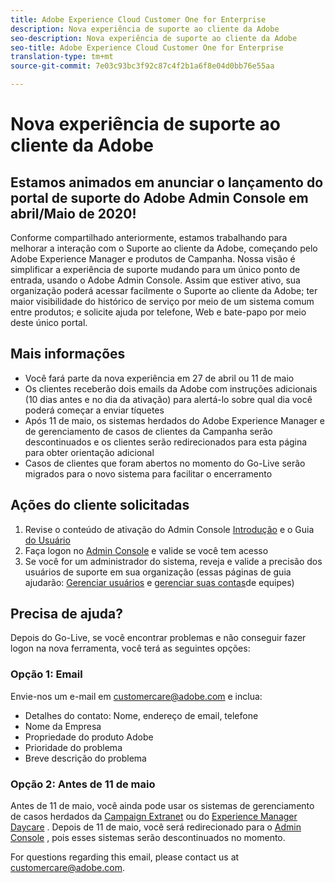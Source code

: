 ```yaml
---
title: Adobe Experience Cloud Customer One for Enterprise
description: Nova experiência de suporte ao cliente da Adobe
seo-description: Nova experiência de suporte ao cliente da Adobe
seo-title: Adobe Experience Cloud Customer One for Enterprise
translation-type: tm+mt
source-git-commit: 7e03c93bc3f92c87c4f2b1a6f8e04d0bb76e55aa

---
```



# Nova experiência de suporte ao cliente da Adobe

## Estamos animados em anunciar o lançamento do portal de suporte do Adobe Admin Console em abril/Maio de 2020!

Conforme compartilhado anteriormente, estamos trabalhando para melhorar a interação com o Suporte ao cliente da Adobe, começando pelo Adobe Experience Manager e produtos de Campanha. Nossa visão é simplificar a experiência de suporte mudando para um único ponto de entrada, usando o Adobe Admin Console. Assim que estiver ativo, sua organização poderá acessar facilmente o Suporte ao cliente da Adobe; ter maior visibilidade do histórico de serviço por meio de um sistema comum entre produtos; e solicite ajuda por telefone, Web e bate-papo por meio deste único portal.

## Mais informações

* Você fará parte da nova experiência em 27 de abril ou 11 de maio
* Os clientes receberão dois emails da Adobe com instruções adicionais (10 dias antes e no dia da ativação) para alertá-lo sobre qual dia você poderá começar a enviar tíquetes
* Após 11 de maio, os sistemas herdados do Adobe Experience Manager e de gerenciamento de casos de clientes da Campanha serão descontinuados e os clientes serão redirecionados para esta página para obter orientação adicional
* Casos de clientes que foram abertos no momento do Go-Live serão migrados para o novo sistema para facilitar o encerramento

## Ações do cliente solicitadas

1. Revise o conteúdo de ativação do Admin Console [Introdução](https://helpx.adobe.com/enterprise/get-started.html) e o Guia [do Usuário](https://helpx.adobe.com/enterprise/managing/user-guide.html)
1. Faça logon no [Admin Console](https://adminconsole.adobe.com/) e valide se você tem acesso
1. Se você for um administrador do sistema, reveja e valide a precisão dos usuários de suporte em sua organização (essas páginas de guia ajudarão: [Gerenciar usuários](https://helpx.adobe.com/enterprise/using/users.html) e [gerenciar suas contas](https://helpx.adobe.com/enterprise/using/accounts.html)de equipes)

## Precisa de ajuda?

Depois do Go-Live, se você encontrar problemas e não conseguir fazer logon na nova ferramenta, você terá as seguintes opções:

### Opção 1: Email

Envie-nos um e-mail em [customercare@adobe.com](mailto:customercare@adobe.com) e inclua:

* Detalhes do contato: Nome, endereço de email, telefone
* Nome da Empresa
* Propriedade do produto Adobe
* Prioridade do problema
* Breve descrição do problema

### Opção 2: Antes de 11 de maio

Antes de 11 de maio, você ainda pode usar os sistemas de gerenciamento de casos herdados da [Campaign Extranet](https://support.neolane.net/webApp/extranetLogin) ou do [Experience Manager Daycare](https://daycare.day.com/home.html) .  Depois de 11 de maio, você será redirecionado para o [Admin Console](https://adminconsole.adobe.com/) , pois esses sistemas serão descontinuados no momento.


For questions regarding this email, please contact us at [customercare@adobe.com](mailto:customercare@adobe.com).
